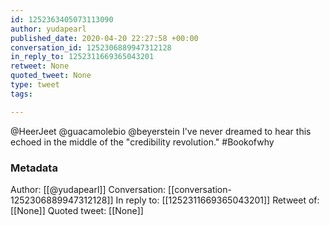 ```yaml
---
id: 1252363405073113090
author: yudapearl
published_date: 2020-04-20 22:27:58 +00:00
conversation_id: 1252306889947312128
in_reply_to: 1252311669365043201
retweet: None
quoted_tweet: None
type: tweet
tags:

---
```


@HeerJeet @guacamolebio @beyerstein I've never dreamed to hear this echoed in the middle of the "credibility revolution." #Bookofwhy

### Metadata

Author: [[@yudapearl]]
Conversation: [[conversation-1252306889947312128]]
In reply to: [[1252311669365043201]]
Retweet of: [[None]]
Quoted tweet: [[None]]
